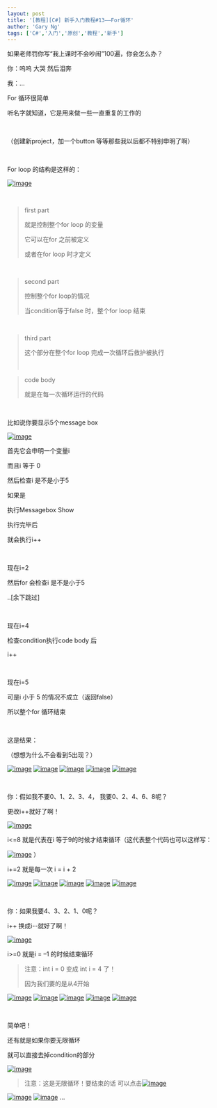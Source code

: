 ```yaml
---
layout: post
title: '[教程][C#] 新手入门教程#13——For循环'
author: 'Gary Ng'
tags: ['C#','入门','原创','教程','新手']
---
```


如果老师罚你写“我上课时不会吵闹”100遍，你会怎么办？

你：呜呜 大哭 然后泪奔

我：…

For 循环很简单

听名字就知道，它是用来做一些一直重复的工作的

 

（创建新project，加一个button 等等那些我以后都不特别申明了啊）

 

For loop 的结构是这样的：

[![image](http://lh6.ggpht.com/-o73uy3lmuNY/UoopII3nuuI/AAAAAAAAGAU/nFYOLIBoeu8/image_thumb%25255B1%25255D.png?imgmax=800 "image")](http://lh3.ggpht.com/-Ghp5JyEIUQA/UoopHI5MviI/AAAAAAAAGAM/a8O2cmyemEo/s1600-h/image%25255B5%25255D.png)

 

> first part
>
> 就是控制整个for loop 的变量
>
> 它可以在for 之前被定义
>
> 或者在for loop 时才定义

 

> second part
>
> 控制整个for loop的情况
>
> 当condition等于false 时，整个for loop 结束

 

> third part
>
> 这个部分在整个for loop 完成一次循环后救护被执行
>
>  

> code body
>
> 就是在每一次循环运行的代码

 

比如说你要显示5个message box

[![image](http://lh6.ggpht.com/-sDT8Z3-EWww/UoopJlgVu3I/AAAAAAAAGAk/lIPeBpcjS1s/image_thumb%25255B2%25255D.png?imgmax=800 "image")](http://lh4.ggpht.com/-cNUeRufhq50/UoopI6jaq-I/AAAAAAAAGAc/-AEu8j2YxkQ/s1600-h/image%25255B8%25255D.png)

首先它会申明一个变量i

而且i 等于 0

然后检查i 是不是小于5

如果是

执行Messagebox Show

执行完毕后

就会执行i++

 

现在i=2

然后for 会检查i 是不是小于5

..[余下跳过]

 

现在i=4

检查condition执行code body 后

i++

 

现在i=5

可是i 小于 5 的情况不成立（返回false）

所以整个for 循环结束

 

这是结果：

（想想为什么不会看到5出现？）

[![image](http://lh3.ggpht.com/-MkRNdQNO2qA/UoopLsoO8WI/AAAAAAAAGA0/PkiBea3-ACI/image_thumb%25255B3%25255D.png?imgmax=800 "image")](http://lh3.ggpht.com/-wq9kJRcwO3U/UoopKpkynEI/AAAAAAAAGAs/720eZCDjUTQ/s1600-h/image%25255B11%25255D.png)
[![image](http://lh5.ggpht.com/-cym0PUcIrWY/UoopNmIQBxI/AAAAAAAAGBE/ISLkud6JXJM/image_thumb%25255B4%25255D.png?imgmax=800 "image")](http://lh6.ggpht.com/-Jw0hBFKZ2JU/UoopMg9tjyI/AAAAAAAAGA8/Gy8x37G7ZnA/s1600-h/image%25255B14%25255D.png)
[![image](http://lh5.ggpht.com/-OqXMjd-pEio/UoopPv20OYI/AAAAAAAAGBU/b_xouijhDVw/image_thumb%25255B5%25255D.png?imgmax=800 "image")](http://lh4.ggpht.com/-Ys65VQvUTqM/UoopOs0DWBI/AAAAAAAAGBM/opaff-fu9FY/s1600-h/image%25255B17%25255D.png)
[![image](http://lh4.ggpht.com/-7Uk6H2eZje0/UoopRHkZ-ZI/AAAAAAAAGBk/2eQoDbyaibY/image_thumb%25255B6%25255D.png?imgmax=800 "image")](http://lh5.ggpht.com/-W2X9KXSfp-o/UoopQeYJRDI/AAAAAAAAGBc/8pi9YwDrg5E/s1600-h/image%25255B20%25255D.png)
[![image](http://lh5.ggpht.com/-baUuNRsuZs4/UoopTDN6gwI/AAAAAAAAGB0/2Cnes_fmsf4/image_thumb%25255B7%25255D.png?imgmax=800 "image")](http://lh6.ggpht.com/-JjTkkl2doko/UoopSI_vcTI/AAAAAAAAGBs/7gqtfFL1n8Q/s1600-h/image%25255B23%25255D.png)

 

你：假如我不要0、1、2、3、4， 我要0、2、4、6、8呢？

更改i++就好了啊！

[![image](http://lh4.ggpht.com/-PMjAlnrVtXY/UoopVNNJstI/AAAAAAAAGCE/fuVoDStAumY/image_thumb%25255B12%25255D.png?imgmax=800 "image")](http://lh5.ggpht.com/-090rhAkPNyA/UoopUH6ODLI/AAAAAAAAGB8/78-Xx-qgUAM/s1600-h/image%25255B38%25255D.png)

i\<=8 就是代表在i 等于9的时候才结束循环（这代表整个代码也可以这样写：

[![image](http://lh6.ggpht.com/-hUpn4N6M3hI/UoopWq1Z_aI/AAAAAAAAGCU/r8J4mlz4p64/image_thumb%25255B13%25255D.png?imgmax=800 "image")](http://lh6.ggpht.com/-T9gcVXkMIho/UoopV3j8XLI/AAAAAAAAGCM/eOlXd2nZOcI/s1600-h/image%25255B41%25255D.png)
）

i+=2 就是每一次 i = i + 2

[![image](http://lh4.ggpht.com/-92YmTapQsUg/UoopYoqDmXI/AAAAAAAAGCk/unbgin1UAhw/image_thumb%25255B10%25255D.png?imgmax=800 "image")](http://lh4.ggpht.com/-qZAN6w5UB_Q/UoopXtCTuAI/AAAAAAAAGCc/04afvd-c3j0/s1600-h/image%25255B32%25255D.png)
[![image](http://lh4.ggpht.com/-bROfjyUlVnA/UoopaPFpR0I/AAAAAAAAGC0/ZooyiOhh7H4/image_thumb%25255B11%25255D.png?imgmax=800 "image")](http://lh6.ggpht.com/-yow2f1KYmiU/UoopZW563KI/AAAAAAAAGCo/0EtRkh7YLpY/s1600-h/image%25255B35%25255D.png)
[![image](http://lh5.ggpht.com/-RMK6nwcHE-E/Uoopb6HTjhI/AAAAAAAAGDE/mQeGPT-L2o4/image_thumb%25255B15%25255D.png?imgmax=800 "image")](http://lh6.ggpht.com/-nXv91ek-hBQ/Uoopa5lsggI/AAAAAAAAGC8/0nDhUTjemMQ/s1600-h/image%25255B47%25255D.png)
[![image](http://lh5.ggpht.com/-rGduVAeTdE4/UoopdjJ0a2I/AAAAAAAAGDU/j9wIfDZeMT8/image_thumb%25255B16%25255D.png?imgmax=800 "image")](http://lh5.ggpht.com/-Zi8ESksjr0w/UoopcnY8SyI/AAAAAAAAGDM/QDp0WCE_xaA/s1600-h/image%25255B50%25255D.png)
[![image](http://lh3.ggpht.com/-MDRKg7kobDU/Uoopf_9Z6lI/AAAAAAAAGDk/mNm-YYs36w8/image_thumb%25255B17%25255D.png?imgmax=800 "image")](http://lh4.ggpht.com/-Vx6Y_m_Zf6M/UoopeWPQgYI/AAAAAAAAGDc/RlrLgalenv4/s1600-h/image%25255B53%25255D.png)

 

你：如果我要4、3、2、1、0呢？

i++ 换成i--就好了啊！

[![image](http://lh6.ggpht.com/-XjWuVKIfEow/UoophhQ9AKI/AAAAAAAAGD0/pqQ9u7dLKsU/image_thumb%25255B18%25255D.png?imgmax=800 "image")](http://lh4.ggpht.com/-FCHZj6enmZs/UoopgiWPUmI/AAAAAAAAGDs/MsRkTixx1sY/s1600-h/image%25255B56%25255D.png)

i>=0 就是i = –1 的时候结束循环

> 注意：int i = 0 变成 int i = 4 了！
>
> 因为我们要的是从4开始

[![image](http://lh4.ggpht.com/-AgVX-Uk8KZU/UoopjBFtGII/AAAAAAAAGEA/_hghm6rcpOM/image_thumb%25255B20%25255D.png?imgmax=800 "image")](http://lh6.ggpht.com/-0r2BVS64TIA/UoopieKGtFI/AAAAAAAAGD8/xonykAhOVzM/s1600-h/image%25255B62%25255D.png)
[![image](http://lh3.ggpht.com/-vwEFO8ZO7wA/Uoopk_8xXII/AAAAAAAAGEU/4mTahgzoluE/image_thumb%25255B21%25255D.png?imgmax=800 "image")](http://lh4.ggpht.com/-7Kfn4-44-Bk/Uoopj38acaI/AAAAAAAAGEM/R0PFKW3deoQ/s1600-h/image%25255B65%25255D.png)
[![image](http://lh5.ggpht.com/-JYgFXCrrF-c/UoopmhNUazI/AAAAAAAAGEk/8eJUZzwloeo/image_thumb%25255B22%25255D.png?imgmax=800 "image")](http://lh6.ggpht.com/-sabjSztHGkY/Uoopl77EpKI/AAAAAAAAGEc/5-5KKrBmElE/s1600-h/image%25255B68%25255D.png)
[![image](http://lh3.ggpht.com/-XBKnEqsBVUE/UooporFqduI/AAAAAAAAGE0/IWpqs8pp5L4/image_thumb%25255B23%25255D.png?imgmax=800 "image")](http://lh4.ggpht.com/-S_kpBAulXZQ/Uoopng7fqxI/AAAAAAAAGEs/0-lJCm3ieZw/s1600-h/image%25255B71%25255D.png)
[![image](http://lh4.ggpht.com/-RzqpAXvq2EA/UoopqLzxNxI/AAAAAAAAGFE/rvuigRliY9A/image_thumb%25255B24%25255D.png?imgmax=800 "image")](http://lh6.ggpht.com/-tDPF2RnEyY0/UooppRBKTBI/AAAAAAAAGE8/Ne5ZDv4-45Y/s1600-h/image%25255B74%25255D.png)

 

简单吧！

还有就是如果你要无限循环

就可以直接去掉condition的部分

[![image](http://lh6.ggpht.com/-PAUIgFRlMpY/Uoow3PDHZTI/AAAAAAAAGGI/kpD1BJddN2U/image_thumb%25255B25%25255D.png?imgmax=800 "image")](http://lh5.ggpht.com/-fIKE7bh-4RU/Uoow2LGSZaI/AAAAAAAAGGA/KoGmaeoP0ic/s1600-h/image%25255B77%25255D.png)

> 注意：这是无限循环！要结束的话
> 可以点击[![image](http://lh6.ggpht.com/--tT-6vJ9qng/Uoow4ZmKliI/AAAAAAAAGGY/Egm5QvzNHSc/image_thumb%25255B26%25255D.png?imgmax=800 "image")](http://lh3.ggpht.com/-W_fOYGuHlSM/Uoow3mxOQaI/AAAAAAAAGGQ/pEGE57L2rio/s1600-h/image%25255B80%25255D.png)

[![image](http://lh6.ggpht.com/-xEgAqRpbxmM/Uoow5iZFsjI/AAAAAAAAGGo/m9772J2TRX0/image_thumb%25255B28%25255D.png?imgmax=800 "image")](http://lh4.ggpht.com/-0TQC-UDGz6M/Uoow432mvII/AAAAAAAAGGg/YM9urrfuoBA/s1600-h/image%25255B86%25255D.png)
[![image](http://lh4.ggpht.com/-GLYmwZqV7uE/Uoow8J9dxCI/AAAAAAAAGG4/H6WnYj1PsMA/image_thumb%25255B29%25255D.png?imgmax=800 "image")](http://lh3.ggpht.com/-3asZa3XSpI4/Uoow7RdX5XI/AAAAAAAAGGw/IJA4rtKA7lw/s1600-h/image%25255B89%25255D.png)
…

